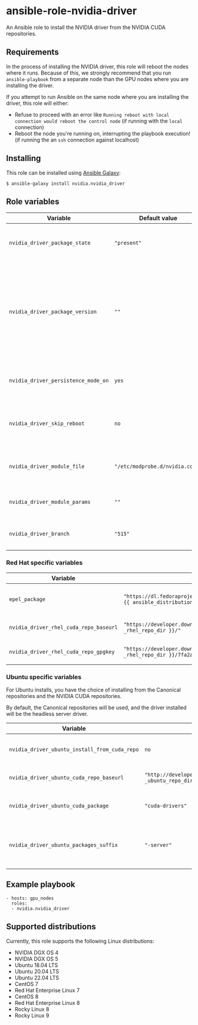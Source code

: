 # ansible-role-nvidia-driver

An Ansible role to install the NVIDIA driver from the NVIDIA CUDA repositories.

## Requirements

In the process of installing the NVIDIA driver, this role will reboot the nodes where it runs.
Because of this, we strongly recommend that you run `ansible-playbook` from a separate node than the GPU nodes where you are installing the driver.

If you attempt to run Ansible on the same node where you are installing the driver, this role will either:

* Refuse to proceed with an error like `Running reboot with local connection would reboot the control node` (if running with the `local` connection)
* Reboot the node you're running on, interrupting the playbook execution! (if running the an `ssh` connection against localhost)

## Installing

This role can be installed using [Ansible Galaxy](https://galaxy.ansible.com/nvidia/nvidia_driver):

```
$ ansible-galaxy install nvidia.nvidia_driver
```

## Role variables


| Variable                            | Default value                   | Description                                                                                                           |
|-------------------------------------|---------------------------------|-----------------------------------------------------------------------------------------------------------------------|
| `nvidia_driver_package_state`       | `"present"`                     | Package state for NVIDIA driver packages                                                                              |
| `nvidia_driver_package_version`     | `""`                            | Package version to install. Note that this should match the actual version of the deb or RPM package to be installed. |
| `nvidia_driver_persistence_mode_on` | `yes`                           | Whether to enable persistence mode (boolean)                                                                          |
| `nvidia_driver_skip_reboot`         | `no`                            | Whether to skip rebooting the node during the install                                                                 |
| `nvidia_driver_module_file`         | `"/etc/modprobe.d/nvidia.conf"` | Filename to use for NVIDIA driver parameters                                                                          |
| `nvidia_driver_module_params`       | `""`                            | Parameters to pass to the NVIDIA driver                                                                               |
| `nvidia_driver_branch`              | `"515"`                         | Default driver branch to install                                                                                      |

### Red Hat specific variables


| Variable                               | Default value                                                                                                     | Description                       |
|----------------------------------------|-------------------------------------------------------------------------------------------------------------------|-----------------------------------|
| `epel_package`                         | `"https://dl.fedoraproject.org/pub/epel/epel-release-latest-{{ ansible_distribution_major_version }}.noarch.rpm"` | Package to install to enable EPEL |
| `nvidia_driver_rhel_cuda_repo_baseurl` | `"https://developer.download.nvidia.com/compute/cuda/repos/{{ _rhel_repo_dir }}/"`                                | Base URL to use for CUDA repo     |
| `nvidia_driver_rhel_cuda_repo_gpgkey`  | `"https://developer.download.nvidia.com/compute/cuda/repos/{{ _rhel_repo_dir }}/7fa2af80.pub"`                    | GPG key for the CUDA repo         |

### Ubuntu specific variables

For Ubuntu installs, you have the choice of installing from the Canonical repositories and the NVIDIA CUDA repositories.

By default, the Canonical repositories will be used, and the driver installed will be the headless server driver.

| Variable                                      | Default value                                                                      | Description                                          |
|-----------------------------------------------|------------------------------------------------------------------------------------|------------------------------------------------------|
| `nvidia_driver_ubuntu_install_from_cuda_repo` | `no`                                                                               | Flag whether to use the CUDA repo                    |
| `nvidia_driver_ubuntu_cuda_repo_baseurl`      | `"http://developer.download.nvidia.com/compute/cuda/repos/{{ _ubuntu_repo_dir }}"` | Base URL to use for CUDA repo                        |
| `nvidia_driver_ubuntu_cuda_package`           | `"cuda-drivers"`                                                                   | Package name to install from CUDA repo               |
| `nvidia_driver_ubuntu_packages_suffix`        | `"-server"`                                                                        | The suffix added to the apt packages when installing |

## Example playbook

```
- hosts: gpu_nodes
  roles:
  - nvidia.nvidia_driver
```

## Supported distributions

Currently, this role supports the following Linux distributions:

* NVIDIA DGX OS 4
* NVIDIA DGX OS 5
* Ubuntu 18.04 LTS
* Ubuntu 20.04 LTS
* Ubuntu 22.04 LTS
* CentOS 7
* Red Hat Enterprise Linux 7
* CentOS 8
* Red Hat Enterprise Linux 8
* Rocky Linux 8
* Rocky Linux 9
